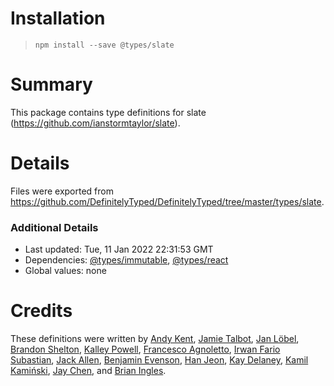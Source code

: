 # Installation
> `npm install --save @types/slate`

# Summary
This package contains type definitions for slate (https://github.com/ianstormtaylor/slate).

# Details
Files were exported from https://github.com/DefinitelyTyped/DefinitelyTyped/tree/master/types/slate.

### Additional Details
 * Last updated: Tue, 11 Jan 2022 22:31:53 GMT
 * Dependencies: [@types/immutable](https://npmjs.com/package/@types/immutable), [@types/react](https://npmjs.com/package/@types/react)
 * Global values: none

# Credits
These definitions were written by [Andy Kent](https://github.com/andykent), [Jamie Talbot](https://github.com/majelbstoat), [Jan Löbel](https://github.com/JanLoebel), [Brandon Shelton](https://github.com/YangusKhan), [Kalley Powell](https://github.com/kalley), [Francesco Agnoletto](https://github.com/Kornil), [Irwan Fario Subastian](https://github.com/isubasti), [Jack Allen](https://github.com/jackall3n), [Benjamin Evenson](https://github.com/benjiro), [Han Jeon](https://github.com/hanstar17), [Kay Delaney](https://github.com/kaydelaney), [Kamil Kamiński](https://github.com/0ctothorp), [Jay Chen](https://github.com/Jay0328), and [Brian Ingles](https://github.com/bmingles).
